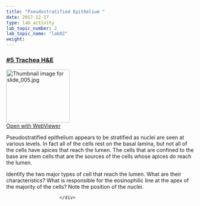 ```yaml
---
title: "Pseudostratified Epithelium "
date: 2017-12-17
type: lab_activity
lab_topic_number: 2
lab_topic_name: "lab02"
weight: 
---
```

<div class="entrybody">
						<h3><u>#5 Trachea <span class="caps">H&amp;E</span></u></h3>

<div class="thumbnail"> <a href="http://virtualslides.cumc.columbia.edu/05.svs/view.apml?" target="_blank"><img alt="Thumbnail image for slide_005.jpg" src="http://histologylab.ccnmtl.columbia.edu/assets/images/slide_005-thumb-170x143-1407.jpg" width="170" height="143" class="mt-image-left"></a><br><a href="http://virtualslides.cumc.columbia.edu/05.svs/view.apml?" target="_blank">Open with WebViewer</a> </div>

<p>Pseudostratified epithelium appears to be stratified as nuclei are seen at various levels.  In fact all of the cells rest on the basal lamina, but not all of the cells have apices that reach the lumen.  The cells that are confined to the base are stem cells that are the sources of the cells whose apices do reach the lumen. </p>

<p>Identify the two major types of cell that reach the lumen.  What are their characteristics?   What is responsible for the eosinophilic line at the apex of the majority of the cells?  Note the position of the nuclei.</p>
						
						
						</div>